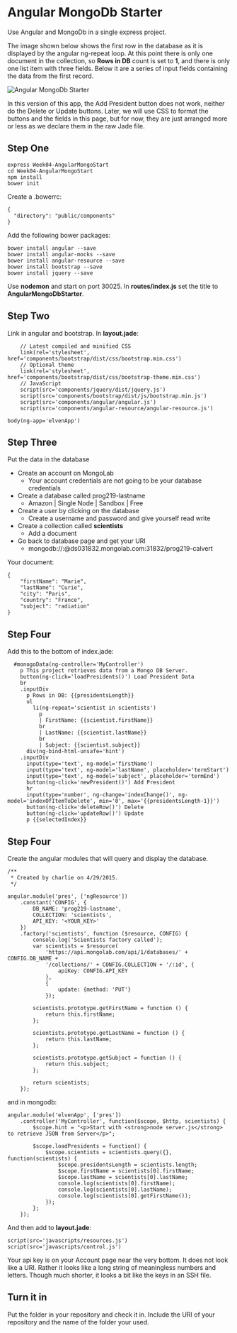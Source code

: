 # Angular MongoDb Starter

Use Angular and MongoDb in a single express project.

The image shown below shows the first row in the database as it is displayed by the angular ng-repeat loop. At this point there is only one document in the collection, so **Rows in DB** count is set to **1**, and there is only one list item with three fields. Below it are a series of input fields containing the data from the first record.

![Angular MongoDb Starter](https://drive.google.com/uc?id=0B25UTAlOfPRGRUZ4REF1ZGY5b1E)

In this version of this app, the Add President button does not work, neither do the Delete or Update buttons. Later, we will use CSS to format the buttons and the fields in this page, but for now, they are just arranged more or less as we declare them in the raw Jade file.

## Step One

    express Week04-AngularMongoStart
    cd Week04-AngularMongoStart
    npm install
    bower init

Create a .bowerrc:

    {
      "directory": "public/components"
    }

Add the following bower packages:

    bower install angular --save
    bower install angular-mocks --save
    bower install angular-resource --save
    bower install bootstrap --save
    bower install jquery --save

Use **nodemon** and start on port 30025\. In **routes/index.js** set the title to **AngularMongoDbStarter**.

## Step Two

Link in angular and bootstrap. In **layout.jade**:

        // Latest compiled and minified CSS
        link(rel='stylesheet', href='components/bootstrap/dist/css/bootstrap.min.css')
        // Optional theme
        link(rel='stylesheet', href='components/bootstrap/dist/css/bootstrap-theme.min.css')
        // JavaScript
        script(src='components/jquery/dist/jquery.js')
        script(src='components/bootstrap/dist/js/bootstrap.min.js')
        script(src='components/angular/angular.js')
        script(src='components/angular-resource/angular-resource.js')

    body(ng-app='elvenApp')

## Step Three

Put the data in the database

*   Create an account on MongoLab
    *   Your account credentials are not going to be your database credentials
*   Create a database called prog219-lastname
    *   Amazon | Single Node | Sandbox | Free
*   Create a user by clicking on the database
    *   Create a username and password and give yourself read write
*   Create a collection called **scientists**
    *   Add a document
*   Go back to database page and get your URI
    *   mongodb://<dbuser>:<dbpassword>@ds031832.mongolab.com:31832/prog219-calvert</dbpassword></dbuser>

Your document:

    {
        "firstName": "Marie",
        "lastName": "Curie",
        "city": "Paris",
        "country": "France",
        "subject": "radiation"
    }

## Step Four

Add this to the bottom of index.jade:

      #monogoData(ng-controller='MyController')
        p This project retrieves data from a Mongo DB Server.
        button(ng-click='loadPresidents()') Load President Data
        br
        .inputDiv
          p Rows in DB: {{presidentsLength}}
          ul
            li(ng-repeat='scientist in scientists')
              p
              | FirstName: {{scientist.firstName}}
              br
              | LastName: {{scientist.lastName}}
              br
              | Subject: {{scientist.subject}}
          div(ng-bind-html-unsafe='hint')
        .inputDiv
          input(type='text', ng-model='firstName')
          input(type='text', ng-model='lastName', placeholder='termStart')
          input(type='text', ng-model='subject', placeholder='termEnd')
          button(ng-click='newPresident()') Add President
          hr
          input(type='number', ng-change='indexChange()', ng-model='indexOfItemToDelete', min='0', max='{{presidentsLength-1}}')
          button(ng-click='deleteRow()') Delete
          button(ng-click='updateRow()') Update
          p {{selectedIndex}}

## Step Four

Create the angular modules that will query and display the database.

```
/**
 * Created by charlie on 4/29/2015.
 */

angular.module('pres', ['ngResource'])
    .constant('CONFIG', {
        DB_NAME: 'prog219-lastname',
        COLLECTION: 'scientists',
        API_KEY: '<YOUR_KEY>'
    })
    .factory('scientists', function ($resource, CONFIG) {
        console.log('Scientists factory called');
        var scientists = $resource(
            'https://api.mongolab.com/api/1/databases/' + CONFIG.DB_NAME +
            '/collections/' + CONFIG.COLLECTION + '/:id', {
                apiKey: CONFIG.API_KEY
            },
            {
                update: {method: 'PUT'}
            });

        scientists.prototype.getFirstName = function () {
            return this.firstName;
        };

        scientists.prototype.getLastName = function () {
            return this.lastName;
        };

        scientists.prototype.getSubject = function () {
            return this.subject;
        };

        return scientists;
    });

```

and in mongodb: 

```
angular.module('elvenApp', ['pres'])
    .controller('MyController', function($scope, $http, scientists) {
        $scope.hint = "<p>Start with <strong>node server.js</strong> to retrieve JSON from Server</p>";

        $scope.loadPresidents = function() {
            $scope.scientists = scientists.query({}, function(scientists) {
                $scope.presidentsLength = scientists.length;
                $scope.firstName = scientists[0].firstName;
                $scope.lastName = scientists[0].lastName;
                console.log(scientists[0].firstName);
                console.log(scientists[0].lastName);
                console.log(scientists[0].getFirstName());
            });
        };
    });
```

And then add to **layout.jade**:

```
script(src='javascripts/resources.js')
script(src='javascripts/control.js')
```

Your api key is on your Account page near the very bottom. It does
not look like a URI. Rather it looks like a long string of meaningless
numbers and letters. Though much shorter, it looks a bit like the keys 
in an SSH file.

## Turn it in

Put the folder in your repository and check it in. Include the URI of your repository and the name of the folder your used. 